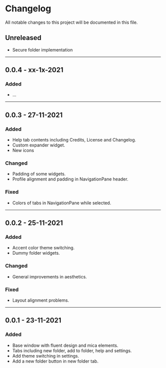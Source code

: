 # Changelog

All notable changes to this project will be documented in this file.

## Unreleased

- Secure folder implementation

---

## 0.0.4 - xx-1x-2021

### Added

- ...

---

## 0.0.3 - 27-11-2021

### Added

- Help tab contents including Credits, License and Changelog.
- Custom expander widget.
- New icons

### Changed

- Padding of some widgets.
- Profile alignment and padding in NavigationPane header.

### Fixed

- Colors of tabs in NavigationPane while selected.

---

## 0.0.2 - 25-11-2021

### Added

- Accent color theme switching.
- Dummy folder widgets.
### Changed

- General improvements in aesthetics.

### Fixed

- Layout alignment problems.

---

## 0.0.1 - 23-11-2021

### Added

- Base window with fluent design and mica elements.
- Tabs including new folder, add to folder, help and settings.
- Add theme switching in settings.
- Add a new folder button in new folder tab.

